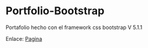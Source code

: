 # Portfolio-Bootstrap
 Portafolio hecho con el framework css bootstrap V 5.1.1

<p>Enlace: <a href="https://vicvr823.github.io/Portfolio-Bootstrap/" target="_blank">Pagina</a></p>
